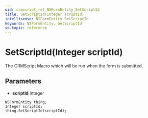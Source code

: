 ```yaml
---
uid: crmscript_ref_NSFormEntity_SetScriptId
title: SetScriptId(Integer scriptId)
intellisense: NSFormEntity.SetScriptId
keywords: NSFormEntity, GetScriptId
so.topic: reference
---
```


# SetScriptId(Integer scriptId)

The CRMScript Macro which will be run when the form is submitted.

## Parameters

* **scriptId** Integer

```crmscript
NSFormEntity thing;
Integer scriptId;
thing.SetScriptId(scriptId);
```

